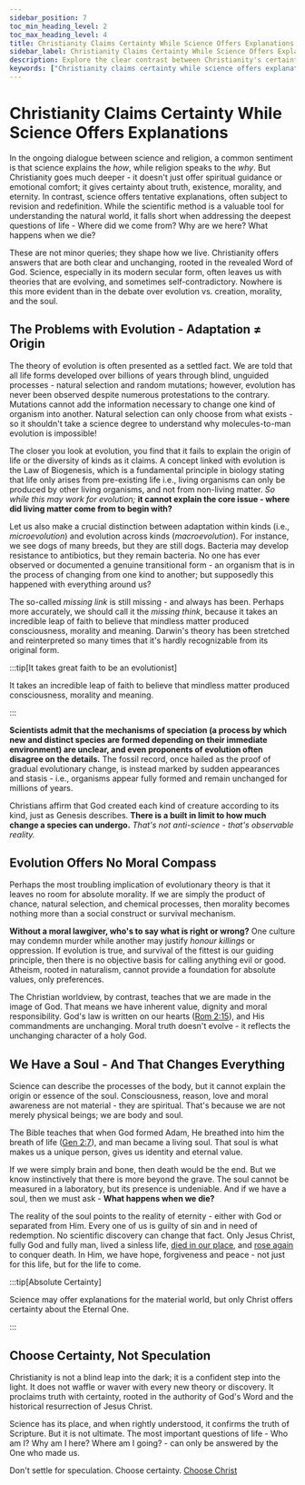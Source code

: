 ```yaml
---
sidebar_position: 7
toc_min_heading_level: 2
toc_max_heading_level: 4
title: Christianity Claims Certainty While Science Offers Explanations | Christian Apologetics
sidebar_label: Christianity Claims Certainty While Science Offers Explanations
description: Explore the clear contrast between Christianity's certainty and science's ever-changing explanations. Why evolution falls short, morality requires a Creator, and our soul points to an eternal Saviour.
keywords: ["Christianity claims certainty while science offers explanations","Christianity claims certainty even though science offers explanations","Christianity and science","evolution vs creation","missing link","speciation within kinds","absolute morality","atheism and morals","origin of the soul","evidence for God","certainty in Christianity","Christian worldview vs science"]
---
```


# Christianity Claims Certainty While Science Offers Explanations

In the ongoing dialogue between science and religion, a common sentiment is that science explains the *how*, 
while religion speaks to the *why*. But Christianity goes much deeper - it doesn't just offer spiritual guidance
or emotional comfort; it gives certainty about truth, existence, morality, and eternity. In contrast,
science offers tentative explanations, often subject to revision and redefinition. While the scientific method
is a valuable tool for understanding the natural world, it falls short when addressing the deepest questions of
life - Where did we come from? Why are we here? What happens when we die?

These are not minor queries; they shape how we live. Christianity offers answers that are both clear and
unchanging, rooted in the revealed Word of God. Science, especially in its modern secular form, often leaves us
with theories that are evolving, and sometimes self-contradictory. Nowhere is this more evident than in the debate
over evolution vs. creation, morality, and the soul.

## The Problems with Evolution - Adaptation ≠ Origin

The theory of evolution is often presented as a settled fact. We are told that all life forms developed over
billions of years through blind, unguided processes - natural selection and random mutations; however, evolution
has never been observed despite numerous protestations to the contrary. Mutations cannot add the information
necessary to change one kind of organism into another. Natural selection can only choose from what exists - so it
shouldn't take a science degree to understand why molecules-to-man evolution is impossible!

The closer you look at evolution, you find that it fails to explain the origin of life or the diversity of kinds
as it claims. A concept linked with evolution is the Law of Biogenesis, which is a fundamental principle in biology
stating that life only arises from pre-existing life i.e., living organisms can only be produced by other living
organisms, and not from non-living matter. *So while this may work for evolution;* **it cannot explain the
core issue - where did living matter come from to begin with?**

Let us also make a crucial distinction between adaptation within kinds (i.e., *microevolution*) and evolution
across kinds (*macroevolution*). For instance, we see dogs of many breeds, but they are still dogs. Bacteria may
develop resistance to antibiotics, but they remain bacteria. No one has ever observed or documented a genuine
transitional form - an organism that is in the process of changing from one kind to another; but supposedly this
happened with everything around us?

The so-called *missing link* is still missing - and always has been. Perhaps more accurately, we should call it
the *missing think*, because it takes an incredible leap of faith to believe that mindless matter produced
consciousness, morality and meaning. Darwin's theory has been stretched and reinterpreted so many times that
it's hardly recognizable from its original form.

:::tip[It takes great faith to be an evolutionist]

It takes an incredible leap of faith to believe that mindless matter produced consciousness, morality and meaning.

:::

**Scientists admit that the mechanisms of speciation (a process by which new and distinct species are
formed depending on their immediate environment) are unclear, and even proponents of evolution often disagree on
the details.** The fossil record, once hailed as the proof of gradual evolutionary change, is instead marked by
sudden appearances and stasis - i.e., organisms appear fully formed and remain unchanged for millions of years.

Christians affirm that God created each kind of creature according to its kind, just as Genesis describes. **There
is a built in limit to how much change a species can undergo.** *That's not anti-science - that's observable reality.*

## Evolution Offers No Moral Compass

Perhaps the most troubling implication of evolutionary theory is that it leaves no room for absolute morality. If
we are simply the product of chance, natural selection, and chemical processes, then morality becomes nothing more
than a social construct or survival mechanism.

**Without a moral lawgiver, who's to say what is right or wrong?** One culture may condemn murder while another may
justify *honour killings* or oppression. If evolution is true, and survival of the fittest is our guiding principle,
then there is no objective basis for calling anything evil or good. Atheism, rooted in naturalism, cannot provide a
foundation for absolute values, only preferences.

The Christian worldview, by contrast, teaches that we are made in the image of God. That means we have inherent
value, dignity and moral responsibility. God's law is written on our hearts
([Rom 2:15](https://www.biblegateway.com/passage/?search=Romans%202%3A15&version=NKJV)), and His commandments
are unchanging. Moral truth doesn't evolve - it reflects the unchanging character of a holy God.

## We Have a Soul - And That Changes Everything

Science can describe the processes of the body, but it cannot explain the origin or essence of the soul.
Consciousness, reason, love and moral awareness are not material - they are spiritual. That's because we
are not merely physical beings; we are body and soul.

The Bible teaches that when God formed Adam, He breathed into him the breath of life
([Gen 2:7](https://www.biblegateway.com/passage/?search=Gen%202%3A7&version=NKJV)), and man became a
living soul. That soul is what makes us a unique person, gives us identity and eternal value.

If we were simply brain and bone, then death would be the end. But we know instinctively that there is
more beyond the grave. The soul cannot be measured in a laboratory, but its presence is undeniable. And if
we have a soul, then we must ask - **What happens when we die?**

The reality of the soul points to the reality of eternity - either with God or separated from Him.
Every one of us is guilty of sin and in need of redemption. No scientific discovery can change that fact.
Only Jesus Christ, fully God and fully man, lived a sinless life,
[died in our place](../../jesus/crediblilty/the-crucifixion.mdx), and
[rose again](../../jesus/crediblilty/the-resurrection.md) to conquer death. In Him, we have hope,
forgiveness and peace - not just for this life, but for the life to come.

:::tip[Absolute Certainty]

Science may offer explanations for the material world, but only Christ offers certainty about the Eternal One.

:::

## Choose Certainty, Not Speculation

Christianity is not a blind leap into the dark; it is a confident step into the light. It does not waffle
or waver with every new theory or discovery. It proclaims truth with certainty, rooted in the authority of
God's Word and the historical resurrection of Jesus Christ.

Science has its place, and when rightly understood, it confirms the truth of Scripture. But it is not ultimate.
The most important questions of life - Who am I? Why am I here? Where am I going? - can only be answered by the
One who made us.

Don't settle for speculation. Choose certainty. [Choose Christ](../../jesus/because-he-lives/i-can-face-tomorrow.md)

